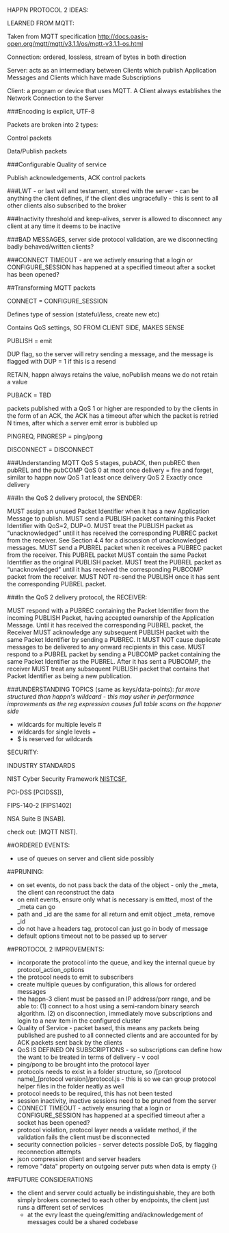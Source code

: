 HAPPN PROTOCOL 2 IDEAS:

LEARNED FROM MQTT:

Taken from MQTT specification http://docs.oasis-open.org/mqtt/mqtt/v3.1.1/os/mqtt-v3.1.1-os.html

Connection: ordered, lossless, stream of bytes in both direction

Server: acts as an intermediary between Clients which publish Application Messages and Clients which have made Subscriptions

Client: a program or device that uses MQTT. A Client always establishes the Network Connection to the Server

###Encoding is explicit, UTF-8

Packets are broken into 2 types:

Control packets

Data/Publish packets

###Configurable Quality of service

Publish acknowledgements, ACK control packets

###LWT - or last will and testament, stored with the server - can be anything the client defines, if the client dies ungracefully - this is sent to all other clients also subscribed to the broker

###Inactivity threshold and keep-alives, server is allowed to disconnect any client at any time it deems to be inactive

###BAD MESSAGES, server side protocol validation, are we disconnecting badly behaved/written clients?

###CONNECT TIMEOUT - are we actively ensuring that a login or CONFIGURE_SESSION has happened at a specified timeout after a socket has been opened?

##Transforming MQTT packets

CONNECT = CONFIGURE_SESSION

Defines type of session (stateful/less, create new etc)

Contains QoS settings, SO FROM CLIENT SIDE, MAKES SENSE

PUBLISH = emit

DUP flag, so the server will retry sending a message, and the message is flagged with DUP = 1 if this is a resend

RETAIN, happn always retains the value, noPublish means we do not retain a value

PUBACK = TBD

packets published with a QoS 1 or higher are responded to by the clients in the form of an ACK, the ACK has a timeout after which the packet is retried N times, after which a server emit error is bubbled up

PINGREQ, PINGRESP = ping/pong

DISCONNECT = DISCONNECT

###Understanding MQTT QoS
5 stages, pubACK, then pubREC then pubREL and the pubCOMP
QoS 0 at most once delivery = fire and forget, similar to happn now
QoS 1 at least once delivery
QoS 2 Exactly once delivery

###In the QoS 2 delivery protocol, the SENDER:

MUST assign an unused Packet Identifier when it has a new Application Message to publish.
MUST send a PUBLISH packet containing this Packet Identifier with QoS=2, DUP=0.
MUST treat the PUBLISH packet as “unacknowledged” until it has received the corresponding PUBREC packet from the receiver. See Section 4.4 for a discussion of unacknowledged messages.
MUST send a PUBREL packet when it receives a PUBREC packet from the receiver. This PUBREL packet MUST contain the same Packet Identifier as the original PUBLISH packet.
MUST treat the PUBREL packet as “unacknowledged” until it has received the corresponding PUBCOMP packet from the receiver.
MUST NOT re-send the PUBLISH once it has sent the corresponding PUBREL packet.

###In the QoS 2 delivery protocol, the RECEIVER:

MUST respond with a PUBREC containing the Packet Identifier from the incoming PUBLISH Packet, having accepted ownership of the Application Message.
Until it has received the corresponding PUBREL packet, the Receiver MUST acknowledge any subsequent PUBLISH packet with the same Packet Identifier by sending a PUBREC. It MUST NOT cause duplicate messages to be delivered to any onward recipients in this case.
MUST respond to a PUBREL packet by sending a PUBCOMP packet containing the same Packet Identifier as the PUBREL.
After it has sent a PUBCOMP, the receiver MUST treat any subsequent PUBLISH packet that contains that Packet Identifier as being a new publication.

###UNDERSTANDING TOPICS (same as keys/data-points):
*far more structured than happn's wildcard - this may usher in performance improvements as the reg expression causes full table scans on the happner side*
- wildcards for multiple levels  #
- wildcards for single levels +
- $ is reserved for wildcards

SECURITY:

INDUSTRY STANDARDS

NIST Cyber Security Framework [NISTCSF](http://docs.oasis-open.org/mqtt/mqtt/v3.1.1/os/mqtt-v3.1.1-os.html#NISTCSF),

PCI-DSS [PCIDSS]),

FIPS-140-2 [FIPS1402]

NSA Suite B [NSAB].

check out: [MQTT NIST].

##ORDERED EVENTS:

- use of queues on server and client side possibly

##PRUNING:

- on set events, do not pass back the data of the object - only the _meta, the client can reconstruct the data
- on emit events, ensure only what is necessary is emitted, most of the _meta can go
- path and _id are the same for all return and emit object _meta, remove _id
- do not have a headers tag, protocol can just go in body of message
- default options timeout not to be passed up to server

##PROTOCOL 2 IMPROVEMENTS:

- incorporate the protocol into the queue, and key the internal queue by protocol_action_options
- the protocol needs to emit to subscribers
- create multiple queues by configuration, this allows for ordered messages
- the happn-3 client must be passed an IP address/porr range, and be able to:
 (1) connect to a host using a semi-random binary search algorithm.
 (2) on disconnection, immediately move subscriptions and login to a new item in the configured cluster
- Quality of Service - packet based, this means any packets being published are pushed to all connected clients and are accounted for by ACK packets sent back by the clients
- QoS IS DEFINED ON SUBSCRIPTIONS - so subscriptions can define how the want to be treated in terms of delivery - v cool
- ping/pong to be brought into the protocol layer
- protocols needs to exist in a folder structure, so /[protocol name]_[protocol version]/protocol.js - this is so we can group protocol helper files in the folder neatly as well
- protocol needs to be required, this has not been tested
- session inactivity, inactive sessions need to be pruned from the server
- CONNECT TIMEOUT - actively ensuring that a login or CONFIGURE_SESSION has happened at a specified timeout after a socket has been opened?
- protocol violation, protocol layer needs a validate method, if the validation fails the client must be disconnected
- security connection policies - server detects possible DoS, by flagging reconnection attempts
- json compression client and server headers
- remove "data" property on outgoing server puts when data is empty {}


##FUTURE CONSIDERATIONS

- the client and server could actually be indistinguishable, they are both simply brokers connected to each other by endpoints, the client just runs a different set of services
    - at the evry least the queing/emitting and/acknowledgement of messages could be a shared codebase